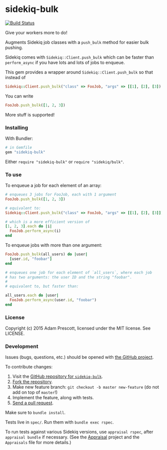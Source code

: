 # sidekiq-bulk

[![Build Status](https://travis-ci.org/aprescott/sidekiq-bulk.svg?branch=master)](https://travis-ci.org/aprescott/sidekiq-bulk)

Give your workers more to do!

Augments Sidekiq job classes with a `push_bulk` method for easier bulk pushing.

Sidekiq comes with `Sidekiq::Client.push_bulk` which can be faster than `perform_async` if you have lots and lots of jobs to enqueue.

This gem provides a wrapper around `Sidekiq::Client.push_bulk` so that instead of

```ruby
Sidekiq::Client.push_bulk("class" => FooJob, "args" => [[1], [2], [3])
```

You can write

```ruby
FooJob.push_bulk([1, 2, 3])
```

More stuff is supported!

### Installing

With Bundler:

```ruby
# in Gemfile
gem "sidekiq-bulk"
```

Either `require "sidekiq-bulk"` or `require "sidekiq/bulk"`.

### To use

To enqueue a job for each element of an array:

```ruby
# enqueues 3 jobs for FooJob, each with 1 argument
FooJob.push_bulk([1, 2, 3])

# equivalent to:
Sidekiq::Client.push_bulk("class" => FooJob, "args" => [[1], [2], [3]])

# which is a more efficient version of
[1, 2, 3].each do |i|
  FooJob.perform_async(i)
end
```

To enqueue jobs with more than one argument:

```ruby
FooJob.push_bulk(all_users) do |user|
  [user.id, "foobar"]
end

# enqueues one job for each element of `all_users`, where each job
# has two arguments: the user ID and the string "foobar".
#
# equivalent to, but faster than:

all_users.each do |user|
  FooJob.perform_async(user.id, "foobar")
end
```

### License

Copyright (c) 2015 Adam Prescott, licensed under the MIT license. See LICENSE.

### Development

Issues (bugs, questions, etc.) should be opened with [the GitHub project](https://github.com/aprescott/sidekiq-bulk).

To contribute changes:

1. Visit the [GitHub repository for `sidekiq-bulk`](https://github.com/aprescott/sidekiq-bulk).
2. [Fork the repository](https://help.github.com/articles/fork-a-repo).
3. Make new feature branch: `git checkout -b master new-feature` (do not add on top of `master`!)
4. Implement the feature, along with tests.
5. [Send a pull request](https://help.github.com/articles/fork-a-repo).

Make sure to `bundle install`.

Tests live in `spec/`. Run them with `bundle exec rspec`.

To run tests against various Sidekiq versions, use `appraisal rspec`, after `appraisal bundle` if necessary. (See the [Appraisal](https://github.com/thoughtbot/appraisal) project and the `Appraisals` file for more details.)
